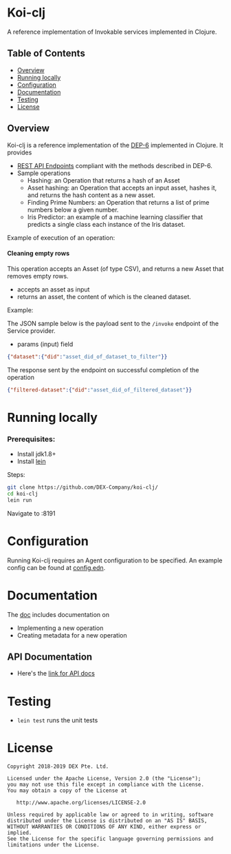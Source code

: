 # Koi-clj 

A reference implementation of Invokable services implemented in Clojure. 


## Table of Contents

* [Overview](#overview)
* [Running locally](#running-locally)
* [Configuration](#configuration)
* [Documentation](#documentation)
* [Testing](#testing)
* [License](#license)

## Overview

Koi-clj is a reference implementation of the [DEP-6](https://github.com/DEX-Company/DEPs/tree/master/6) implemented in Clojure. 
It provides 

- [REST API Endpoints](https://github.com/DEX-Company/DEPs/tree/master/6#methods) compliant with the methods described in DEP-6.
- Sample operations
  - Hashing: an Operation that returns a hash of an Asset
  - Asset hashing: an Operation that accepts an input asset, hashes it, and returns the hash content as a new asset.
  - Finding Prime Numbers: an Operation that returns a list of prime numbers below a given number.
  - Iris Predictor: an example of a machine learning classifier that predicts a single class each instance of the Iris dataset.
  
Example of execution of an operation:
  
#### Cleaning empty rows

This operation accepts an Asset (of type CSV), and returns a new Asset that removes empty rows.

  - accepts an asset as input
  - returns an asset, the content of which is the cleaned dataset.
  
Example:

The JSON sample below is the payload sent to the `/invoke` endpoint of the Service provider.

- params (input) field
```json
{"dataset":{"did":"asset_did_of_dataset_to_filter"}}
```

The response sent by the endpoint on successful completion of the operation
 
```json
{"filtered-dataset":{"did":"asset_did_of_filtered_dataset"}}
```

  
# Running locally

### Prerequisites:

- Install jdk1.8+
- Install [lein](https://leiningen.org)
 
Steps:

``` bash 
git clone https://github.com/DEX-Company/koi-clj/
cd koi-clj
lein run
```

Navigate to <hostname>:8191

# Configuration

Running Koi-clj requires an Agent configuration to be specified. An example config can be found at [config.edn](https://github.com/DEX-Company/koi-clj/blob/develop/resources/config.edn). 

# Documentation 

The [doc](https://github.com/DEX-Company/koi-clj/tree/develop/doc) includes documentation on

- Implementing a new operation
- Creating metadata for a new operation

## API Documentation

- Here's the [link for API docs](https://dex-company.github.io/koi-clj/)

# Testing

- `lein test` runs the unit tests

# License

```
Copyright 2018-2019 DEX Pte. Ltd.

Licensed under the Apache License, Version 2.0 (the "License");
you may not use this file except in compliance with the License.
You may obtain a copy of the License at

   http://www.apache.org/licenses/LICENSE-2.0

Unless required by applicable law or agreed to in writing, software
distributed under the License is distributed on an "AS IS" BASIS,
WITHOUT WARRANTIES OR CONDITIONS OF ANY KIND, either express or implied.
See the License for the specific language governing permissions and
limitations under the License.
```
